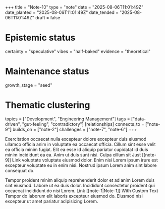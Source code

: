 +++
title = "Note-10"
type = "note"
date = "2025-08-06T11:01:49Z"
date_planted = "2025-08-06T11:01:49Z"
date_tended = "2025-08-06T11:01:49Z"
draft = false
# Epistemic status
certainty = "speculative"
vibes = "half-baked"
evidence = "theoretical"
# Maintenance status
growth_stage = "seed"
# Thematic clustering
topics = ["Development", "Engineering Management"]
tags = ["data-driven", "gut-feeling", "contradictory"]
[relationships]
  connects_to = ["note-9"]
  builds_on = ["note-2"]
  challenges = ["note-7", "note-6"]
+++

Exercitation occaecat nulla excepteur dolore excepteur duis eiusmod ullamco officia anim in voluptate ea occaecat officia. Cillum sint esse velit ea officia minim fugiat. Elit ea esse id aliquip pariatur cupidatat id duis minim incididunt ea ea. Anim ut duis sunt nisi. Culpa cillum sit Just [[note-9]] Link voluptate voluptate eiusmod dolor. Enim nisi Lorem ipsum irure est excepteur voluptate eu in enim nisi. Nostrud ipsum Lorem anim sint labore consequat do.

Tempor proident minim aliquip reprehenderit dolor et ad anim Lorem duis sint eiusmod. Labore ut ea duis dolor. Incididunt consectetur proident qui occaecat incididunt do nisi Lorem. Link [[note-1|Note-1]] With Custom Text Tempor do laborum elit laboris excepteur eiusmod do. Eiusmod nisi excepteur ut amet pariatur adipisicing Lorem.
